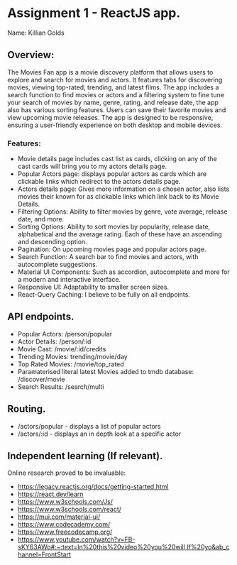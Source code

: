 # Assignment 1 - ReactJS app.

Name: Killian Golds

## Overview:
The Movies Fan app is a movie discovery platform that allows users to explore and search for movies and actors. It features tabs for discovering movies, viewing top-rated, trending, and latest films. The app includes a search function to find movies or actors and a filtering system to fine tune your search of movies by name, genre, rating, and release date, the app also has various sorting features. Users can save their favorite movies and view upcoming movie releases. The app is designed to be responsive, ensuring a user-friendly experience on both desktop and mobile devices.

### Features:
+ Movie details page includes cast list as cards, clicking on any of the cast cards will bring you to my actors details page.
+ Popular Actors page: displays popular actors as cards which are clickable links which redirect to the actors details page.
+ Actors details page: Gives more information on a chosen actor, also lists movies their known for as clickable links which link back to its Movie Details.
+ Filtering Options: Ability to filter movies by genre, vote average, release date, and more.
+ Sorting Options: Ability to sort movies by popularity, release date, alphabetical and the average rating. Each of these have an ascending and descending option.
+ Pagination: On upcoming movies page and popular actors page.
+ Search Function: A search bar to find movies and actors, with autocomplete suggestions.
+ Material UI Components: Such as accordion, autocomplete and more for a modern and interactive interface.
+ Responsive UI: Adaptability to smaller screen sizes.
+ React-Query Caching: I believe to be fully on all endpoints.

## API endpoints.
+ Popular Actors: /person/popular
+ Actor Details: /person/:id
+ Movie Cast: /movie/:id/credits
+ Trending Movies: trending/movie/day
+ Top Rated Movies: /movie/top_rated
+ Paramaterised literal latest Movies added to tmdb database: /discover/movie
+ Search Results: /search/multi

## Routing.
+ /actors/popular - displays a list of popular actors
+ /actors/:id - displays an in depth look at a specific actor

## Independent learning (If relevant).
Online research proved to be invaluable:

+ https://legacy.reactjs.org/docs/getting-started.html
+ https://react.dev/learn
+ https://www.w3schools.com/Js/
+ https://www.w3schools.com/react/
+ https://mui.com/material-ui/
+ https://www.codecademy.com/
+ https://www.freecodecamp.org/
+ https://www.youtube.com/watch?v=FB-sKY63AWo#:~:text=In%20this%20video%20you%20will,If%20yo&ab_channel=FrontStart
